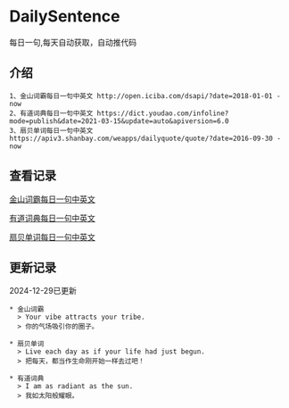 # DailySentence

每日一句,每天自动获取，自动推代码

## 介绍

```
1、金山词霸每日一句中英文 http://open.iciba.com/dsapi/?date=2018-01-01 - now
2、有道词典每日一句中英文 https://dict.youdao.com/infoline?mode=publish&date=2021-03-15&update=auto&apiversion=6.0
3、扇贝单词每日一句中英文 https://apiv3.shanbay.com/weapps/dailyquote/quote/?date=2016-09-30 - now
```

## 查看记录

[金山词霸每日一句中英文](./data/iciba/)

[有道词典每日一句中英文](./data/youdao/)

[扇贝单词每日一句中英文](./data/shanbay/)

## 更新记录
2024-12-29已更新 
```
* 金山词霸
  > Your vibe attracts your tribe.
  > 你的气场吸引你的圈子。

* 扇贝单词
  > Live each day as if your life had just begun.
  > 把每天，都当作生命刚开始一样去过吧！

* 有道词典
  > I am as radiant as the sun.
  > 我如太阳般耀眼。

```
